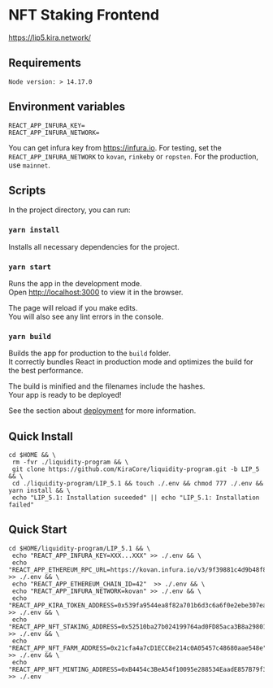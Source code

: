# NFT Staking Frontend

https://lip5.kira.network/

## Requirements

`Node version: > 14.17.0`

## Environment variables

```
REACT_APP_INFURA_KEY=
REACT_APP_INFURA_NETWORK=
```

You can get infura key from https://infura.io.
For testing, set the `REACT_APP_INFURA_NETWORK` to `kovan`, `rinkeby` or `ropsten`. For the production, use `mainnet`.

## Scripts

In the project directory, you can run:

### `yarn install`

Installs all necessary dependencies for the project.

### `yarn start`

Runs the app in the development mode.\
Open [http://localhost:3000](http://localhost:3000) to view it in the browser.

The page will reload if you make edits.\
You will also see any lint errors in the console.

### `yarn build`

Builds the app for production to the `build` folder.\
It correctly bundles React in production mode and optimizes the build for the best performance.

The build is minified and the filenames include the hashes.\
Your app is ready to be deployed!

See the section about [deployment](https://facebook.github.io/create-react-app/docs/deployment) for more information.

## Quick Install

```
cd $HOME && \
 rm -fvr ./liquidity-program && \
 git clone https://github.com/KiraCore/liquidity-program.git -b LIP_5 && \
 cd ./liquidity-program/LIP_5.1 && touch ./.env && chmod 777 ./.env && yarn install && \
 echo "LIP_5.1: Installation suceeded" || echo "LIP_5.1: Installation failed"
```

## Quick Start

```
cd $HOME/liquidity-program/LIP_5.1 && \
 echo "REACT_APP_INFURA_KEY=XXX...XXX" >> ./.env && \
 echo "REACT_APP_ETHEREUM_RPC_URL=https://kovan.infura.io/v3/9f39881c4d9b48f8b9b865ea9a5add18" >> ./.env && \
 echo "REACT_APP_ETHEREUM_CHAIN_ID=42"  >> ./.env && \
 echo "REACT_APP_INFURA_NETWORK=kovan" >> ./.env && \
 echo "REACT_APP_KIRA_TOKEN_ADDRESS=0x539fa9544ea8f82a701b6d3c6a6f0e2ebe307ea6" >> ./.env && \
 echo "REACT_APP_NFT_STAKING_ADDRESS=0x52510ba27b024199764ad0FD85aca3B8a29801D3" >> ./.env && \
 echo "REACT_APP_NFT_FARM_ADDRESS=0x21cfa4a7cD1ECC8e214c0A05457c48680aae548e" >> ./.env && \
 echo "REACT_APP_NFT_MINTING_ADDRESS=0xB4454c3BeA54f10095e288534EaadE857B79f325" >> ./.env 
```
